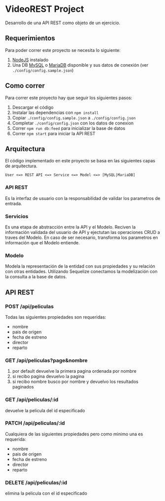 # VideoREST Project
Desarrollo de una API REST como objeto de un ejercicio.

## Requerimientos
Para poder correr este proyecto se necesita lo siguiente:
1. [NodeJS](https://nodejs.org) instalado 
2. Una DB [MySQL](https://www.mysql.com/) o [MariaDB](https://mariadb.org/) disponible y sus datos de conexión (ver `./config/config.sample.json`)

## Como correr
Para correr este proyecto hay que seguir los siguientes pasos:

1. Descargar el código
2. Instalar las dependencias con `npm install`
3. Copiar `./config/config.sample.json` a `./config/config.json` 
4. Completar `./config/config.json` con los datos de conexion
5. Correr `npm run db:feed` para inicializar la base de datos
6. Correr `npm start` para iniciar la API REST

## Arquitectura
El código implementado en este proyecto se basa en las siguientes capas de arquitectura.
```
User <=> REST API <=> Service <=> Model <=> [MySQL|MariaDB]
```

### API REST
Es la interfaz de usuario con la responsabilidad de validar los parametros de entrada.

### Servicios 
Es una etapa de abstracción entre la API y el Modelo.
Reciven la información validada del usuario de API y ejectutan las operaciones CRUD a traves del Modelo. En caso de ser necesario, transforma los parametros en información que el Modelo entiende.

### Modelo
Modela la representación de la entidad con sus propiedades y su relación con otras entidades. Utilizando Sequelize conectamos la modelización con la consulta a la base de datos.

## API REST

### POST /api/peliculas
Todas las siguientes propiedades son requeridas: 
- nombre
- pais de origen
- fecha de estreno
- director
- reparto

### GET /api/peliculas?page&nombre
1. por default devuelve la primera pagina ordenada por nombre
2. si recibo pagina devuelvo la pagina
3. si recibo nombre busco por nombre y devuelvo los resultados paginados

### GET /api/peliculas/:id
devuelve la pelicula del id especificado


### PATCH /api/peliculas/:id
Cualquiera de las siguientes propiedades pero como minimo una es requerida:
- nombre
- pais de origen
- fecha de estreno
- director
- reparto

### DELETE /api/peliculas/:id
elimina la pelicula con el id especificado